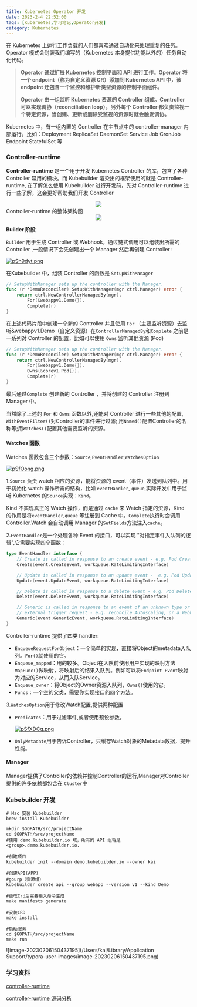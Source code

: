 ```yaml
---
title: Kubernetes Operator 开发
date: 2023-2-4 22:52:00
tags: [Kubernetes,学习笔记,Operator开发]
category: Kubernetes
---
```


在 Kubernetes 上运行工作负载的人们都喜欢通过自动化来处理重复的任务。 Operator 模式会封装我们编写的（Kubernetes 本身提供功能以外的）任务自动化代码。

> **Operator 通过扩展 Kubernetes 控制平面和 API 进行工作。Operator 将一个 endpoint（称为自定义资源 CR）添加到 Kubernetes API 中，该 endpoint 还包含一个监控和维护新类型资源的控制平面组件。**
>
> **Operator 由一组监听 Kubernetes 资源的 Controller 组成。Controller 可以实现调协（reconciliation loop），另外每个 Controller 都负责监视一个特定资源，当创建、更新或删除受监视的资源时就会触发调协。**

Kubernetes 中，有一组内置的 Controller 在主节点中的 controller-manager 内部运行。比如：Deployment  ReplicaSet  DaemonSet  Service  Job  CronJob Endpoint  StatefulSet 等



### Controller-runtime

**Controller-runtime** 是一个用于开发 Kubernetes Controller 的库，包含了各种Controller 常用的模块。而 Kubebuilder 渲染出的框架使用的就是 Controller-runtime, 在了解怎么使用 Kubebuilder 进行开发前，先对 Controller-runtime 进行一些了解，这会更好帮助我们开发 Controller

<div align="center">
    	<img src="https://s1.ax1x.com/2023/02/09/pSWQEcT.png">  
</div>
Controller-runtime 的整体架构图

<div align="center">
    	<img src="https://s1.ax1x.com/2023/02/10/pSfHkVI.png">  
</div>




**Builder 阶段**

`Builder` 用于生成 Controller 或 Webhook，通过链式调用可以组装出所需的 Controller ,一般情况下会先创建出一个 Manager 然后再创建 Controller :

[![pSh9dyt.png](https://s1.ax1x.com/2023/02/10/pSh9dyt.png)](https://imgse.com/i/pSh9dyt)

在Kubebuilder 中，组装 Controller 的函数是 `SetupWithManager`

```go
// SetupWithManager sets up the controller with the Manager.
func (r *DemoReconciler) SetupWithManager(mgr ctrl.Manager) error {
	return ctrl.NewControllerManagedBy(mgr).
		For(&webappv1.Demo{}).
		Complete(r)
}
```

在上述代码片段中创建一个新的 Controller 并且使用 `For` （主要监听资源）去监听&webappv1.Demo（自定义资源）在`ControllerManagedBy`和`Complete` 之前是一系列对 Controller 的配置，比如可以使用 `Owns` 监听其他资源 (Pod)

```go
// SetupWithManager sets up the controller with the Manager.
func (r *DemoReconciler) SetupWithManager(mgr ctrl.Manager) error {
	return ctrl.NewControllerManagedBy(mgr).
		For(&webappv1.Demo{}).
		Owns(&corev1.Pod{}).
		Complete(r)
}
```

最后通过`Complete` 创建新的 Controller ，并将创建的 Controller 注册到 Manager 中。

当然除了上述的 `For` 和 `Owns` 函数以外,还能对 Controller 进行一些其他的配置, `WithEventFilter()`对Controller的事件进行过滤; 用`Named()`配置Controller的名称等;用`Watches()`配置其他需要监听的资源。



#### **Watches 函数**

Watches 函数包含三个参数：`Source`,`EventHandler`,`WatchesOption`

[![pSfOong.png](https://s1.ax1x.com/2023/02/10/pSfOong.png)](https://imgse.com/i/pSfOong)



1.`Source` 负责 watch 相应的资源，能将资源的 event（事件）发送到队列中。用于初始化 watch 操作所需的结构，比如 `eventHandler`, `queue`,实际开发中用于监听 Kubernetes 的`Source`实现：`Kind`。

Kind 不实现真正的 Watch 操作，而是通过 `cache` 来 Watch 指定的资源，Kind 的作用是将`eventHandler`,`queue` 等注册到 Cache 中。`Complete`执行时会调用 Controller.Watch 会自动调用 Manager 的`SetFields`方法注入`cache`。



2.`EventHandler`是一个处理各种 Event 的接口，可以实现 "对指定事件入队列的逻辑",它需要实现四个函数：

```go
type EventHandler interface {
	// Create is called in response to an create event - e.g. Pod Creation.
	Create(event.CreateEvent, workqueue.RateLimitingInterface)

	// Update is called in response to an update event -  e.g. Pod Updated.
	Update(event.UpdateEvent, workqueue.RateLimitingInterface)

	// Delete is called in response to a delete event - e.g. Pod Deleted.
	Delete(event.DeleteEvent, workqueue.RateLimitingInterface)

	// Generic is called in response to an event of an unknown type or a synthetic event triggered as a cron or
	// external trigger request - e.g. reconcile Autoscaling, or a Webhook.
	Generic(event.GenericEvent, workqueue.RateLimitingInterface)
}
```

 Controller-runtime 提供了四类 handler:

- `EnqueueRequestForObject`：一个简单的实现，直接将Object的metadata入队列。`For()`就使用的它。
- `Enqueue_mapped`：用的较多。Object在入队前使用用户实现的映射方法`MapFunc()`做映射，将映射后的结果入队列。例如可以将`Endpoint Event`映射为对应的Service，从而入队Service。
- `Enqueue_owner`：将Object的Owner资源入队列，`Owns()`使用的它。
- `Funcs`：一个空的父类，需要你实现接口的四个方法。



3.`WatchesOption`用于修改Watch配置,提供两种配置

- `Predicates`：用于过滤事件,或者使用预设参数。

  [![pSfXDCq.png](https://s1.ax1x.com/2023/02/10/pSfXDCq.png)](https://imgse.com/i/pSfXDCq)

- `OnlyMetadate`用于告诉Controller，只缓存Watch对象的Metadata数据，提升性能。



#### **Manager**

Manager提供了Controller的依赖并控制Controller的运行,Manager对Controller提供的许多依赖都包含在 `Cluster`中



### **Kubebuilder 开发**

```shell
# Mac 安装 Kubebuilder
brew install Kubebuilder

mkdir $GOPATH/src/projectName
cd $GOPATH/src/projectName
#使用 demo.kubebuilder.io 域，所有的 API 组将是<group>.demo.kubebuilder.io.

#创建项目
kubebuilder init --domain demo.kubebuilder.io --owner kai

#创建API(APP)
#gourp（资源组）
kubebuilder create api --group webapp --version v1 --kind Demo

#更改Crd后需要输入命令生成
make manifests generate

#安装CRD
make install
```



```shell
#启动服务
cd $GOPATH/src/projectName
make run
```

![image-20230206150437195](/Users/kai/Library/Application Support/typora-user-images/image-20230206150437195.png)







### 学习资料



[controller-runtime](https://maao.cloud/2021/02/26/Kubernetes-Controller%E5%BC%80%E5%8F%91%E5%88%A9%E5%99%A8-controller-runtime)

[controller-runtime 源码分析](https://qiankunli.github.io/2020/08/10/controller_runtime.html)




